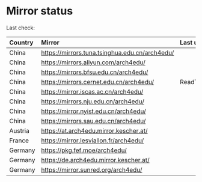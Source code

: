 <script src="./time.js"></script>
# Mirror status
Last check: <script type="text/javascript">localize(1747495381.6172147);</script>

|Country|Mirror|Last update|
|:------|:-----|:----------|
|China|https://mirrors.tuna.tsinghua.edu.cn/arch4edu/|<script type="text/javascript">localize(1747464412);</script>|
|China|https://mirrors.aliyun.com/arch4edu/|<script type="text/javascript">localize(1747464412);</script>|
|China|https://mirrors.bfsu.edu.cn/arch4edu/|<script type="text/javascript">localize(1747464412);</script>|
|China|https://mirrors.cernet.edu.cn/arch4edu/|ReadTimeout|
|China|https://mirror.iscas.ac.cn/arch4edu/|<script type="text/javascript">localize(1747464412);</script>|
|China|https://mirrors.nju.edu.cn/arch4edu/|<script type="text/javascript">localize(1747378123);</script>|
|China|https://mirror.nyist.edu.cn/arch4edu/|<script type="text/javascript">localize(1747464412);</script>|
|China|https://mirrors.sau.edu.cn/arch4edu/|<script type="text/javascript">localize(1731653531);</script>|
|Austria|https://at.arch4edu.mirror.kescher.at/|<script type="text/javascript">localize(1747464412);</script>|
|France|https://mirror.lesviallon.fr/arch4edu/|<script type="text/javascript">localize(1747464412);</script>|
|Germany|https://pkg.fef.moe/arch4edu/|<script type="text/javascript">localize(1747464412);</script>|
|Germany|https://de.arch4edu.mirror.kescher.at/|<script type="text/javascript">localize(1747464412);</script>|
|Germany|https://mirror.sunred.org/arch4edu/|<script type="text/javascript">localize(1747464412);</script>|

<script src="./tablefilter/tablefilter.js"></script>
<script src="./table.js"></script>
